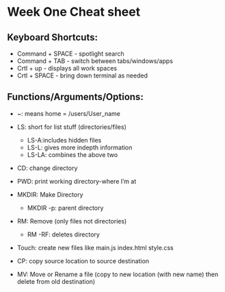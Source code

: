 # **Week One Cheat sheet**  
## **Keyboard Shortcuts:**  
* Command + SPACE - spotlight search
* Command + TAB - switch between tabs/windows/apps  
* Crtl + up - displays all work spaces
* Crtl + SPACE - bring down terminal as needed  
## **Functions/Arguments/Options:**
* ~: means home = /users/User_name  
   
* LS: short for list stuff (directories/files)
  * LS-A:includes hidden files
  * LS-L: gives more indepth information
  * LS-LA: combines the above two
* CD: change directory
* PWD: print working directory-where I’m at
* MKDIR: Make Directory 
  * MKDIR -p: parent directory
* RM: Remove (only files not directories)
  * RM -RF: deletes directory
* Touch: create new files like main.js index.html style.css
* CP: copy source location to source destination 
* MV: Move or Rename a file (copy to new location (with new name) then delete from old destination)
